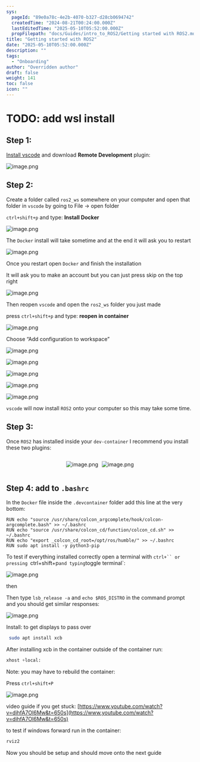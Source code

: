 ```yaml
---
sys:
  pageId: "89e0a78c-4e2b-4070-b327-d28cb0694742"
  createdTime: "2024-08-21T00:24:00.000Z"
  lastEditedTime: "2025-05-10T05:52:00.000Z"
  propFilepath: "docs/Guides/intro_to_ROS2/Getting started with ROS2.md"
title: "Getting started with ROS2"
date: "2025-05-10T05:52:00.000Z"
description: ""
tags:
  - "Onboarding"
author: "Overridden author"
draft: false
weight: 141
toc: false
icon: ""
---
```


# TODO: add wsl install

## Step 1:

[Install vscode](https://code.visualstudio.com/download) and download **Remote Development** plugin:

![image.png](https://prod-files-secure.s3.us-west-2.amazonaws.com/d518164a-d88e-44d1-a4ee-3adb3bd8bce0/efb52993-1881-4a40-b95e-6f020334f022/image.png?X-Amz-Algorithm=AWS4-HMAC-SHA256&X-Amz-Content-Sha256=UNSIGNED-PAYLOAD&X-Amz-Credential=ASIAZI2LB46677N73KNP%2F20250610%2Fus-west-2%2Fs3%2Faws4_request&X-Amz-Date=20250610T081309Z&X-Amz-Expires=3600&X-Amz-Security-Token=IQoJb3JpZ2luX2VjEN%2F%2F%2F%2F%2F%2F%2F%2F%2F%2F%2FwEaCXVzLXdlc3QtMiJIMEYCIQCohefSJuSTHQcPWTbt6CiFEHAf8lOA8fqfiGZ9bVBDVwIhAJsNhZLam1DVWmpz%2FYk47gtGVU1iaQ6h7KKJtayfpfT2KogECLj%2F%2F%2F%2F%2F%2F%2F%2F%2F%2FwEQABoMNjM3NDIzMTgzODA1Igw6BRITrS0XK7rSMxcq3AOAYfn9Mc5xRJHmfzmZekJKt0tGf9INP8fKTXTQDHniWPuGfNrKy2%2FaLMCVlMkkmOdr6LoH%2FqXi%2Bms%2B3xsB9C9IMzpOZ97VOJREMOBpyPqpsKw2b4FH5z5C495TyA6eKYpc0XRasz2xXA%2BeUdYzXWNVeKZLpjY5j4J2Urgbj7j1pvSCfwZ8gDfuYvOsJRjbsAcL16M9kuelCGhhzTQK4L9HAfCXAUtTUvHuJe2vZnffJxBjXk%2Bn9OsfmvN8unL%2BfcmqfMxxo4wBzkHGbBsVG0RihuyYULf3zthdQsrNFWXe49BhSTXvfPMwUBw%2FjHjT%2B5Lhk%2B8dvoi2G11LTzNSEJX2eto4H8HlubbfYv8Sg8ptnsUKBnRv2zMetOnoj93NFtjEkEbFXY%2FlL5wmLsVVQLOlvs%2FWuNxnDecxy9Ywt0jpN0kO0MsTAosKmVdtSERxaiwEiZtzRHcLt1qJqSNpQ9eraRH2eo9ZlEwLwcOe1aOqQYHWDyX9%2B4FudW%2FL8bUviPFhaYNyNIJuVFYKb6%2FnRSDkqf72GG9knfX0dxQKHqMc8JyDPTtA982ueixMDYNT4odePn6OoBcdk6rbk7HXlg%2FRARgIoj4D3chVGEZ5lYmXkQAsLWTYmPWQ4cgYjjDysp%2FCBjqkASLcQnj1c9anHtN3O7t7FRCv7g7Zy1l%2B1TmG4us26CvckO3ufniAbl0NTEQ1%2BtOl3M0%2FhaKhGlYpJTODAj3UYJ6I%2FibNLEC990fKCheMQVfu63KRYnCHxHR68VgIizHw0Kxi5sZ919QpOllgNvcNwbXRcwHoS%2ByDSlFPVP4YdKAP8q%2FMG%2FCFW6z14eLND2zxI8RGajlH5rc2DTFSZ%2Bs89ODzPBZe&X-Amz-Signature=25aa2f492908932196449f0b3348053a20b8b864354888f795b15677e3692810&X-Amz-SignedHeaders=host&x-id=GetObject)

## Step 2:

Create a folder called `ros2_ws` somewhere on your computer and open that folder in `vscode` by going to File → open folder 

`ctrl+shift+p` and type: **Install Docker**

![image.png](https://prod-files-secure.s3.us-west-2.amazonaws.com/d518164a-d88e-44d1-a4ee-3adb3bd8bce0/2269dc0e-1cd5-47ff-bceb-c04ad9b2eab0/image.png?X-Amz-Algorithm=AWS4-HMAC-SHA256&X-Amz-Content-Sha256=UNSIGNED-PAYLOAD&X-Amz-Credential=ASIAZI2LB46677N73KNP%2F20250610%2Fus-west-2%2Fs3%2Faws4_request&X-Amz-Date=20250610T081309Z&X-Amz-Expires=3600&X-Amz-Security-Token=IQoJb3JpZ2luX2VjEN%2F%2F%2F%2F%2F%2F%2F%2F%2F%2F%2FwEaCXVzLXdlc3QtMiJIMEYCIQCohefSJuSTHQcPWTbt6CiFEHAf8lOA8fqfiGZ9bVBDVwIhAJsNhZLam1DVWmpz%2FYk47gtGVU1iaQ6h7KKJtayfpfT2KogECLj%2F%2F%2F%2F%2F%2F%2F%2F%2F%2FwEQABoMNjM3NDIzMTgzODA1Igw6BRITrS0XK7rSMxcq3AOAYfn9Mc5xRJHmfzmZekJKt0tGf9INP8fKTXTQDHniWPuGfNrKy2%2FaLMCVlMkkmOdr6LoH%2FqXi%2Bms%2B3xsB9C9IMzpOZ97VOJREMOBpyPqpsKw2b4FH5z5C495TyA6eKYpc0XRasz2xXA%2BeUdYzXWNVeKZLpjY5j4J2Urgbj7j1pvSCfwZ8gDfuYvOsJRjbsAcL16M9kuelCGhhzTQK4L9HAfCXAUtTUvHuJe2vZnffJxBjXk%2Bn9OsfmvN8unL%2BfcmqfMxxo4wBzkHGbBsVG0RihuyYULf3zthdQsrNFWXe49BhSTXvfPMwUBw%2FjHjT%2B5Lhk%2B8dvoi2G11LTzNSEJX2eto4H8HlubbfYv8Sg8ptnsUKBnRv2zMetOnoj93NFtjEkEbFXY%2FlL5wmLsVVQLOlvs%2FWuNxnDecxy9Ywt0jpN0kO0MsTAosKmVdtSERxaiwEiZtzRHcLt1qJqSNpQ9eraRH2eo9ZlEwLwcOe1aOqQYHWDyX9%2B4FudW%2FL8bUviPFhaYNyNIJuVFYKb6%2FnRSDkqf72GG9knfX0dxQKHqMc8JyDPTtA982ueixMDYNT4odePn6OoBcdk6rbk7HXlg%2FRARgIoj4D3chVGEZ5lYmXkQAsLWTYmPWQ4cgYjjDysp%2FCBjqkASLcQnj1c9anHtN3O7t7FRCv7g7Zy1l%2B1TmG4us26CvckO3ufniAbl0NTEQ1%2BtOl3M0%2FhaKhGlYpJTODAj3UYJ6I%2FibNLEC990fKCheMQVfu63KRYnCHxHR68VgIizHw0Kxi5sZ919QpOllgNvcNwbXRcwHoS%2ByDSlFPVP4YdKAP8q%2FMG%2FCFW6z14eLND2zxI8RGajlH5rc2DTFSZ%2Bs89ODzPBZe&X-Amz-Signature=9b8ce01195317dfa08b3ce25069e0c762ed08dbb232892dd4f401493ba812267&X-Amz-SignedHeaders=host&x-id=GetObject)

The `Docker` install will take sometime and at the end it will ask you to restart

![image.png](https://prod-files-secure.s3.us-west-2.amazonaws.com/d518164a-d88e-44d1-a4ee-3adb3bd8bce0/ed233f78-be33-4b1f-b89c-9c346c0e961e/image.png?X-Amz-Algorithm=AWS4-HMAC-SHA256&X-Amz-Content-Sha256=UNSIGNED-PAYLOAD&X-Amz-Credential=ASIAZI2LB46677N73KNP%2F20250610%2Fus-west-2%2Fs3%2Faws4_request&X-Amz-Date=20250610T081309Z&X-Amz-Expires=3600&X-Amz-Security-Token=IQoJb3JpZ2luX2VjEN%2F%2F%2F%2F%2F%2F%2F%2F%2F%2F%2FwEaCXVzLXdlc3QtMiJIMEYCIQCohefSJuSTHQcPWTbt6CiFEHAf8lOA8fqfiGZ9bVBDVwIhAJsNhZLam1DVWmpz%2FYk47gtGVU1iaQ6h7KKJtayfpfT2KogECLj%2F%2F%2F%2F%2F%2F%2F%2F%2F%2FwEQABoMNjM3NDIzMTgzODA1Igw6BRITrS0XK7rSMxcq3AOAYfn9Mc5xRJHmfzmZekJKt0tGf9INP8fKTXTQDHniWPuGfNrKy2%2FaLMCVlMkkmOdr6LoH%2FqXi%2Bms%2B3xsB9C9IMzpOZ97VOJREMOBpyPqpsKw2b4FH5z5C495TyA6eKYpc0XRasz2xXA%2BeUdYzXWNVeKZLpjY5j4J2Urgbj7j1pvSCfwZ8gDfuYvOsJRjbsAcL16M9kuelCGhhzTQK4L9HAfCXAUtTUvHuJe2vZnffJxBjXk%2Bn9OsfmvN8unL%2BfcmqfMxxo4wBzkHGbBsVG0RihuyYULf3zthdQsrNFWXe49BhSTXvfPMwUBw%2FjHjT%2B5Lhk%2B8dvoi2G11LTzNSEJX2eto4H8HlubbfYv8Sg8ptnsUKBnRv2zMetOnoj93NFtjEkEbFXY%2FlL5wmLsVVQLOlvs%2FWuNxnDecxy9Ywt0jpN0kO0MsTAosKmVdtSERxaiwEiZtzRHcLt1qJqSNpQ9eraRH2eo9ZlEwLwcOe1aOqQYHWDyX9%2B4FudW%2FL8bUviPFhaYNyNIJuVFYKb6%2FnRSDkqf72GG9knfX0dxQKHqMc8JyDPTtA982ueixMDYNT4odePn6OoBcdk6rbk7HXlg%2FRARgIoj4D3chVGEZ5lYmXkQAsLWTYmPWQ4cgYjjDysp%2FCBjqkASLcQnj1c9anHtN3O7t7FRCv7g7Zy1l%2B1TmG4us26CvckO3ufniAbl0NTEQ1%2BtOl3M0%2FhaKhGlYpJTODAj3UYJ6I%2FibNLEC990fKCheMQVfu63KRYnCHxHR68VgIizHw0Kxi5sZ919QpOllgNvcNwbXRcwHoS%2ByDSlFPVP4YdKAP8q%2FMG%2FCFW6z14eLND2zxI8RGajlH5rc2DTFSZ%2Bs89ODzPBZe&X-Amz-Signature=3d486ff58aec800801d050f4ec5c7ccb841129e8b8e742a5e6ebd64c77503a0f&X-Amz-SignedHeaders=host&x-id=GetObject)

Once you restart open `Docker` and finish the installation

It will ask you to make an account but you can just press skip on the top right

![image.png](https://prod-files-secure.s3.us-west-2.amazonaws.com/d518164a-d88e-44d1-a4ee-3adb3bd8bce0/21010ad9-1659-4fd9-9f59-9932a09b2a3d/image.png?X-Amz-Algorithm=AWS4-HMAC-SHA256&X-Amz-Content-Sha256=UNSIGNED-PAYLOAD&X-Amz-Credential=ASIAZI2LB46677N73KNP%2F20250610%2Fus-west-2%2Fs3%2Faws4_request&X-Amz-Date=20250610T081309Z&X-Amz-Expires=3600&X-Amz-Security-Token=IQoJb3JpZ2luX2VjEN%2F%2F%2F%2F%2F%2F%2F%2F%2F%2F%2FwEaCXVzLXdlc3QtMiJIMEYCIQCohefSJuSTHQcPWTbt6CiFEHAf8lOA8fqfiGZ9bVBDVwIhAJsNhZLam1DVWmpz%2FYk47gtGVU1iaQ6h7KKJtayfpfT2KogECLj%2F%2F%2F%2F%2F%2F%2F%2F%2F%2FwEQABoMNjM3NDIzMTgzODA1Igw6BRITrS0XK7rSMxcq3AOAYfn9Mc5xRJHmfzmZekJKt0tGf9INP8fKTXTQDHniWPuGfNrKy2%2FaLMCVlMkkmOdr6LoH%2FqXi%2Bms%2B3xsB9C9IMzpOZ97VOJREMOBpyPqpsKw2b4FH5z5C495TyA6eKYpc0XRasz2xXA%2BeUdYzXWNVeKZLpjY5j4J2Urgbj7j1pvSCfwZ8gDfuYvOsJRjbsAcL16M9kuelCGhhzTQK4L9HAfCXAUtTUvHuJe2vZnffJxBjXk%2Bn9OsfmvN8unL%2BfcmqfMxxo4wBzkHGbBsVG0RihuyYULf3zthdQsrNFWXe49BhSTXvfPMwUBw%2FjHjT%2B5Lhk%2B8dvoi2G11LTzNSEJX2eto4H8HlubbfYv8Sg8ptnsUKBnRv2zMetOnoj93NFtjEkEbFXY%2FlL5wmLsVVQLOlvs%2FWuNxnDecxy9Ywt0jpN0kO0MsTAosKmVdtSERxaiwEiZtzRHcLt1qJqSNpQ9eraRH2eo9ZlEwLwcOe1aOqQYHWDyX9%2B4FudW%2FL8bUviPFhaYNyNIJuVFYKb6%2FnRSDkqf72GG9knfX0dxQKHqMc8JyDPTtA982ueixMDYNT4odePn6OoBcdk6rbk7HXlg%2FRARgIoj4D3chVGEZ5lYmXkQAsLWTYmPWQ4cgYjjDysp%2FCBjqkASLcQnj1c9anHtN3O7t7FRCv7g7Zy1l%2B1TmG4us26CvckO3ufniAbl0NTEQ1%2BtOl3M0%2FhaKhGlYpJTODAj3UYJ6I%2FibNLEC990fKCheMQVfu63KRYnCHxHR68VgIizHw0Kxi5sZ919QpOllgNvcNwbXRcwHoS%2ByDSlFPVP4YdKAP8q%2FMG%2FCFW6z14eLND2zxI8RGajlH5rc2DTFSZ%2Bs89ODzPBZe&X-Amz-Signature=d785d41a7069eade616603504284c8021310495d231fd8df50b9bf9937f8feaa&X-Amz-SignedHeaders=host&x-id=GetObject)

Then reopen `vscode` and open the `ros2_ws` folder you just made

press `ctrl+shift+p` and type: **reopen in container**

![image.png](https://prod-files-secure.s3.us-west-2.amazonaws.com/d518164a-d88e-44d1-a4ee-3adb3bd8bce0/4e93b8c2-41ad-488c-8095-c74205196118/image.png?X-Amz-Algorithm=AWS4-HMAC-SHA256&X-Amz-Content-Sha256=UNSIGNED-PAYLOAD&X-Amz-Credential=ASIAZI2LB46677N73KNP%2F20250610%2Fus-west-2%2Fs3%2Faws4_request&X-Amz-Date=20250610T081309Z&X-Amz-Expires=3600&X-Amz-Security-Token=IQoJb3JpZ2luX2VjEN%2F%2F%2F%2F%2F%2F%2F%2F%2F%2F%2FwEaCXVzLXdlc3QtMiJIMEYCIQCohefSJuSTHQcPWTbt6CiFEHAf8lOA8fqfiGZ9bVBDVwIhAJsNhZLam1DVWmpz%2FYk47gtGVU1iaQ6h7KKJtayfpfT2KogECLj%2F%2F%2F%2F%2F%2F%2F%2F%2F%2FwEQABoMNjM3NDIzMTgzODA1Igw6BRITrS0XK7rSMxcq3AOAYfn9Mc5xRJHmfzmZekJKt0tGf9INP8fKTXTQDHniWPuGfNrKy2%2FaLMCVlMkkmOdr6LoH%2FqXi%2Bms%2B3xsB9C9IMzpOZ97VOJREMOBpyPqpsKw2b4FH5z5C495TyA6eKYpc0XRasz2xXA%2BeUdYzXWNVeKZLpjY5j4J2Urgbj7j1pvSCfwZ8gDfuYvOsJRjbsAcL16M9kuelCGhhzTQK4L9HAfCXAUtTUvHuJe2vZnffJxBjXk%2Bn9OsfmvN8unL%2BfcmqfMxxo4wBzkHGbBsVG0RihuyYULf3zthdQsrNFWXe49BhSTXvfPMwUBw%2FjHjT%2B5Lhk%2B8dvoi2G11LTzNSEJX2eto4H8HlubbfYv8Sg8ptnsUKBnRv2zMetOnoj93NFtjEkEbFXY%2FlL5wmLsVVQLOlvs%2FWuNxnDecxy9Ywt0jpN0kO0MsTAosKmVdtSERxaiwEiZtzRHcLt1qJqSNpQ9eraRH2eo9ZlEwLwcOe1aOqQYHWDyX9%2B4FudW%2FL8bUviPFhaYNyNIJuVFYKb6%2FnRSDkqf72GG9knfX0dxQKHqMc8JyDPTtA982ueixMDYNT4odePn6OoBcdk6rbk7HXlg%2FRARgIoj4D3chVGEZ5lYmXkQAsLWTYmPWQ4cgYjjDysp%2FCBjqkASLcQnj1c9anHtN3O7t7FRCv7g7Zy1l%2B1TmG4us26CvckO3ufniAbl0NTEQ1%2BtOl3M0%2FhaKhGlYpJTODAj3UYJ6I%2FibNLEC990fKCheMQVfu63KRYnCHxHR68VgIizHw0Kxi5sZ919QpOllgNvcNwbXRcwHoS%2ByDSlFPVP4YdKAP8q%2FMG%2FCFW6z14eLND2zxI8RGajlH5rc2DTFSZ%2Bs89ODzPBZe&X-Amz-Signature=98d198046faf7bf1b43f7edbe447fc8f4961568c99bd544409765908c7c77869&X-Amz-SignedHeaders=host&x-id=GetObject)

Choose “Add configuration to workspace”

![image.png](https://prod-files-secure.s3.us-west-2.amazonaws.com/d518164a-d88e-44d1-a4ee-3adb3bd8bce0/9560b282-5060-4989-ba37-97e7b2c22476/image.png?X-Amz-Algorithm=AWS4-HMAC-SHA256&X-Amz-Content-Sha256=UNSIGNED-PAYLOAD&X-Amz-Credential=ASIAZI2LB46677N73KNP%2F20250610%2Fus-west-2%2Fs3%2Faws4_request&X-Amz-Date=20250610T081309Z&X-Amz-Expires=3600&X-Amz-Security-Token=IQoJb3JpZ2luX2VjEN%2F%2F%2F%2F%2F%2F%2F%2F%2F%2F%2FwEaCXVzLXdlc3QtMiJIMEYCIQCohefSJuSTHQcPWTbt6CiFEHAf8lOA8fqfiGZ9bVBDVwIhAJsNhZLam1DVWmpz%2FYk47gtGVU1iaQ6h7KKJtayfpfT2KogECLj%2F%2F%2F%2F%2F%2F%2F%2F%2F%2FwEQABoMNjM3NDIzMTgzODA1Igw6BRITrS0XK7rSMxcq3AOAYfn9Mc5xRJHmfzmZekJKt0tGf9INP8fKTXTQDHniWPuGfNrKy2%2FaLMCVlMkkmOdr6LoH%2FqXi%2Bms%2B3xsB9C9IMzpOZ97VOJREMOBpyPqpsKw2b4FH5z5C495TyA6eKYpc0XRasz2xXA%2BeUdYzXWNVeKZLpjY5j4J2Urgbj7j1pvSCfwZ8gDfuYvOsJRjbsAcL16M9kuelCGhhzTQK4L9HAfCXAUtTUvHuJe2vZnffJxBjXk%2Bn9OsfmvN8unL%2BfcmqfMxxo4wBzkHGbBsVG0RihuyYULf3zthdQsrNFWXe49BhSTXvfPMwUBw%2FjHjT%2B5Lhk%2B8dvoi2G11LTzNSEJX2eto4H8HlubbfYv8Sg8ptnsUKBnRv2zMetOnoj93NFtjEkEbFXY%2FlL5wmLsVVQLOlvs%2FWuNxnDecxy9Ywt0jpN0kO0MsTAosKmVdtSERxaiwEiZtzRHcLt1qJqSNpQ9eraRH2eo9ZlEwLwcOe1aOqQYHWDyX9%2B4FudW%2FL8bUviPFhaYNyNIJuVFYKb6%2FnRSDkqf72GG9knfX0dxQKHqMc8JyDPTtA982ueixMDYNT4odePn6OoBcdk6rbk7HXlg%2FRARgIoj4D3chVGEZ5lYmXkQAsLWTYmPWQ4cgYjjDysp%2FCBjqkASLcQnj1c9anHtN3O7t7FRCv7g7Zy1l%2B1TmG4us26CvckO3ufniAbl0NTEQ1%2BtOl3M0%2FhaKhGlYpJTODAj3UYJ6I%2FibNLEC990fKCheMQVfu63KRYnCHxHR68VgIizHw0Kxi5sZ919QpOllgNvcNwbXRcwHoS%2ByDSlFPVP4YdKAP8q%2FMG%2FCFW6z14eLND2zxI8RGajlH5rc2DTFSZ%2Bs89ODzPBZe&X-Amz-Signature=ada041a207b35b48209cf6723047c64fefb17ad117071e7751fb7134d5f585c3&X-Amz-SignedHeaders=host&x-id=GetObject)

![image.png](https://prod-files-secure.s3.us-west-2.amazonaws.com/d518164a-d88e-44d1-a4ee-3adb3bd8bce0/2ee63f81-886b-48e8-a553-dc6e5eac99e4/image.png?X-Amz-Algorithm=AWS4-HMAC-SHA256&X-Amz-Content-Sha256=UNSIGNED-PAYLOAD&X-Amz-Credential=ASIAZI2LB46677N73KNP%2F20250610%2Fus-west-2%2Fs3%2Faws4_request&X-Amz-Date=20250610T081309Z&X-Amz-Expires=3600&X-Amz-Security-Token=IQoJb3JpZ2luX2VjEN%2F%2F%2F%2F%2F%2F%2F%2F%2F%2F%2FwEaCXVzLXdlc3QtMiJIMEYCIQCohefSJuSTHQcPWTbt6CiFEHAf8lOA8fqfiGZ9bVBDVwIhAJsNhZLam1DVWmpz%2FYk47gtGVU1iaQ6h7KKJtayfpfT2KogECLj%2F%2F%2F%2F%2F%2F%2F%2F%2F%2FwEQABoMNjM3NDIzMTgzODA1Igw6BRITrS0XK7rSMxcq3AOAYfn9Mc5xRJHmfzmZekJKt0tGf9INP8fKTXTQDHniWPuGfNrKy2%2FaLMCVlMkkmOdr6LoH%2FqXi%2Bms%2B3xsB9C9IMzpOZ97VOJREMOBpyPqpsKw2b4FH5z5C495TyA6eKYpc0XRasz2xXA%2BeUdYzXWNVeKZLpjY5j4J2Urgbj7j1pvSCfwZ8gDfuYvOsJRjbsAcL16M9kuelCGhhzTQK4L9HAfCXAUtTUvHuJe2vZnffJxBjXk%2Bn9OsfmvN8unL%2BfcmqfMxxo4wBzkHGbBsVG0RihuyYULf3zthdQsrNFWXe49BhSTXvfPMwUBw%2FjHjT%2B5Lhk%2B8dvoi2G11LTzNSEJX2eto4H8HlubbfYv8Sg8ptnsUKBnRv2zMetOnoj93NFtjEkEbFXY%2FlL5wmLsVVQLOlvs%2FWuNxnDecxy9Ywt0jpN0kO0MsTAosKmVdtSERxaiwEiZtzRHcLt1qJqSNpQ9eraRH2eo9ZlEwLwcOe1aOqQYHWDyX9%2B4FudW%2FL8bUviPFhaYNyNIJuVFYKb6%2FnRSDkqf72GG9knfX0dxQKHqMc8JyDPTtA982ueixMDYNT4odePn6OoBcdk6rbk7HXlg%2FRARgIoj4D3chVGEZ5lYmXkQAsLWTYmPWQ4cgYjjDysp%2FCBjqkASLcQnj1c9anHtN3O7t7FRCv7g7Zy1l%2B1TmG4us26CvckO3ufniAbl0NTEQ1%2BtOl3M0%2FhaKhGlYpJTODAj3UYJ6I%2FibNLEC990fKCheMQVfu63KRYnCHxHR68VgIizHw0Kxi5sZ919QpOllgNvcNwbXRcwHoS%2ByDSlFPVP4YdKAP8q%2FMG%2FCFW6z14eLND2zxI8RGajlH5rc2DTFSZ%2Bs89ODzPBZe&X-Amz-Signature=efb2ee99a5e46c8cf8799c8295dc53d2d22d435e355affe157a01c0adcc8e48f&X-Amz-SignedHeaders=host&x-id=GetObject)

![image.png](https://prod-files-secure.s3.us-west-2.amazonaws.com/d518164a-d88e-44d1-a4ee-3adb3bd8bce0/ae1580b2-b048-407e-aed9-b584224a7a04/image.png?X-Amz-Algorithm=AWS4-HMAC-SHA256&X-Amz-Content-Sha256=UNSIGNED-PAYLOAD&X-Amz-Credential=ASIAZI2LB46677N73KNP%2F20250610%2Fus-west-2%2Fs3%2Faws4_request&X-Amz-Date=20250610T081309Z&X-Amz-Expires=3600&X-Amz-Security-Token=IQoJb3JpZ2luX2VjEN%2F%2F%2F%2F%2F%2F%2F%2F%2F%2F%2FwEaCXVzLXdlc3QtMiJIMEYCIQCohefSJuSTHQcPWTbt6CiFEHAf8lOA8fqfiGZ9bVBDVwIhAJsNhZLam1DVWmpz%2FYk47gtGVU1iaQ6h7KKJtayfpfT2KogECLj%2F%2F%2F%2F%2F%2F%2F%2F%2F%2FwEQABoMNjM3NDIzMTgzODA1Igw6BRITrS0XK7rSMxcq3AOAYfn9Mc5xRJHmfzmZekJKt0tGf9INP8fKTXTQDHniWPuGfNrKy2%2FaLMCVlMkkmOdr6LoH%2FqXi%2Bms%2B3xsB9C9IMzpOZ97VOJREMOBpyPqpsKw2b4FH5z5C495TyA6eKYpc0XRasz2xXA%2BeUdYzXWNVeKZLpjY5j4J2Urgbj7j1pvSCfwZ8gDfuYvOsJRjbsAcL16M9kuelCGhhzTQK4L9HAfCXAUtTUvHuJe2vZnffJxBjXk%2Bn9OsfmvN8unL%2BfcmqfMxxo4wBzkHGbBsVG0RihuyYULf3zthdQsrNFWXe49BhSTXvfPMwUBw%2FjHjT%2B5Lhk%2B8dvoi2G11LTzNSEJX2eto4H8HlubbfYv8Sg8ptnsUKBnRv2zMetOnoj93NFtjEkEbFXY%2FlL5wmLsVVQLOlvs%2FWuNxnDecxy9Ywt0jpN0kO0MsTAosKmVdtSERxaiwEiZtzRHcLt1qJqSNpQ9eraRH2eo9ZlEwLwcOe1aOqQYHWDyX9%2B4FudW%2FL8bUviPFhaYNyNIJuVFYKb6%2FnRSDkqf72GG9knfX0dxQKHqMc8JyDPTtA982ueixMDYNT4odePn6OoBcdk6rbk7HXlg%2FRARgIoj4D3chVGEZ5lYmXkQAsLWTYmPWQ4cgYjjDysp%2FCBjqkASLcQnj1c9anHtN3O7t7FRCv7g7Zy1l%2B1TmG4us26CvckO3ufniAbl0NTEQ1%2BtOl3M0%2FhaKhGlYpJTODAj3UYJ6I%2FibNLEC990fKCheMQVfu63KRYnCHxHR68VgIizHw0Kxi5sZ919QpOllgNvcNwbXRcwHoS%2ByDSlFPVP4YdKAP8q%2FMG%2FCFW6z14eLND2zxI8RGajlH5rc2DTFSZ%2Bs89ODzPBZe&X-Amz-Signature=36ea677cffcf84437d377521ec590c2e9d9ba6ae49b2a6182f0abe23d736ea3b&X-Amz-SignedHeaders=host&x-id=GetObject)

![image.png](https://prod-files-secure.s3.us-west-2.amazonaws.com/d518164a-d88e-44d1-a4ee-3adb3bd8bce0/53255b28-f75e-430f-b9e3-c0ac8577e42b/image.png?X-Amz-Algorithm=AWS4-HMAC-SHA256&X-Amz-Content-Sha256=UNSIGNED-PAYLOAD&X-Amz-Credential=ASIAZI2LB46677N73KNP%2F20250610%2Fus-west-2%2Fs3%2Faws4_request&X-Amz-Date=20250610T081309Z&X-Amz-Expires=3600&X-Amz-Security-Token=IQoJb3JpZ2luX2VjEN%2F%2F%2F%2F%2F%2F%2F%2F%2F%2F%2FwEaCXVzLXdlc3QtMiJIMEYCIQCohefSJuSTHQcPWTbt6CiFEHAf8lOA8fqfiGZ9bVBDVwIhAJsNhZLam1DVWmpz%2FYk47gtGVU1iaQ6h7KKJtayfpfT2KogECLj%2F%2F%2F%2F%2F%2F%2F%2F%2F%2FwEQABoMNjM3NDIzMTgzODA1Igw6BRITrS0XK7rSMxcq3AOAYfn9Mc5xRJHmfzmZekJKt0tGf9INP8fKTXTQDHniWPuGfNrKy2%2FaLMCVlMkkmOdr6LoH%2FqXi%2Bms%2B3xsB9C9IMzpOZ97VOJREMOBpyPqpsKw2b4FH5z5C495TyA6eKYpc0XRasz2xXA%2BeUdYzXWNVeKZLpjY5j4J2Urgbj7j1pvSCfwZ8gDfuYvOsJRjbsAcL16M9kuelCGhhzTQK4L9HAfCXAUtTUvHuJe2vZnffJxBjXk%2Bn9OsfmvN8unL%2BfcmqfMxxo4wBzkHGbBsVG0RihuyYULf3zthdQsrNFWXe49BhSTXvfPMwUBw%2FjHjT%2B5Lhk%2B8dvoi2G11LTzNSEJX2eto4H8HlubbfYv8Sg8ptnsUKBnRv2zMetOnoj93NFtjEkEbFXY%2FlL5wmLsVVQLOlvs%2FWuNxnDecxy9Ywt0jpN0kO0MsTAosKmVdtSERxaiwEiZtzRHcLt1qJqSNpQ9eraRH2eo9ZlEwLwcOe1aOqQYHWDyX9%2B4FudW%2FL8bUviPFhaYNyNIJuVFYKb6%2FnRSDkqf72GG9knfX0dxQKHqMc8JyDPTtA982ueixMDYNT4odePn6OoBcdk6rbk7HXlg%2FRARgIoj4D3chVGEZ5lYmXkQAsLWTYmPWQ4cgYjjDysp%2FCBjqkASLcQnj1c9anHtN3O7t7FRCv7g7Zy1l%2B1TmG4us26CvckO3ufniAbl0NTEQ1%2BtOl3M0%2FhaKhGlYpJTODAj3UYJ6I%2FibNLEC990fKCheMQVfu63KRYnCHxHR68VgIizHw0Kxi5sZ919QpOllgNvcNwbXRcwHoS%2ByDSlFPVP4YdKAP8q%2FMG%2FCFW6z14eLND2zxI8RGajlH5rc2DTFSZ%2Bs89ODzPBZe&X-Amz-Signature=fce5a3206a03b86733f5b3ccd1df389626ca82de90411fabf9d19213c8ef18a3&X-Amz-SignedHeaders=host&x-id=GetObject)

![image.png](https://prod-files-secure.s3.us-west-2.amazonaws.com/d518164a-d88e-44d1-a4ee-3adb3bd8bce0/7c562767-5af9-4ffb-97d1-327bcdf4ee00/image.png?X-Amz-Algorithm=AWS4-HMAC-SHA256&X-Amz-Content-Sha256=UNSIGNED-PAYLOAD&X-Amz-Credential=ASIAZI2LB46677N73KNP%2F20250610%2Fus-west-2%2Fs3%2Faws4_request&X-Amz-Date=20250610T081309Z&X-Amz-Expires=3600&X-Amz-Security-Token=IQoJb3JpZ2luX2VjEN%2F%2F%2F%2F%2F%2F%2F%2F%2F%2F%2FwEaCXVzLXdlc3QtMiJIMEYCIQCohefSJuSTHQcPWTbt6CiFEHAf8lOA8fqfiGZ9bVBDVwIhAJsNhZLam1DVWmpz%2FYk47gtGVU1iaQ6h7KKJtayfpfT2KogECLj%2F%2F%2F%2F%2F%2F%2F%2F%2F%2FwEQABoMNjM3NDIzMTgzODA1Igw6BRITrS0XK7rSMxcq3AOAYfn9Mc5xRJHmfzmZekJKt0tGf9INP8fKTXTQDHniWPuGfNrKy2%2FaLMCVlMkkmOdr6LoH%2FqXi%2Bms%2B3xsB9C9IMzpOZ97VOJREMOBpyPqpsKw2b4FH5z5C495TyA6eKYpc0XRasz2xXA%2BeUdYzXWNVeKZLpjY5j4J2Urgbj7j1pvSCfwZ8gDfuYvOsJRjbsAcL16M9kuelCGhhzTQK4L9HAfCXAUtTUvHuJe2vZnffJxBjXk%2Bn9OsfmvN8unL%2BfcmqfMxxo4wBzkHGbBsVG0RihuyYULf3zthdQsrNFWXe49BhSTXvfPMwUBw%2FjHjT%2B5Lhk%2B8dvoi2G11LTzNSEJX2eto4H8HlubbfYv8Sg8ptnsUKBnRv2zMetOnoj93NFtjEkEbFXY%2FlL5wmLsVVQLOlvs%2FWuNxnDecxy9Ywt0jpN0kO0MsTAosKmVdtSERxaiwEiZtzRHcLt1qJqSNpQ9eraRH2eo9ZlEwLwcOe1aOqQYHWDyX9%2B4FudW%2FL8bUviPFhaYNyNIJuVFYKb6%2FnRSDkqf72GG9knfX0dxQKHqMc8JyDPTtA982ueixMDYNT4odePn6OoBcdk6rbk7HXlg%2FRARgIoj4D3chVGEZ5lYmXkQAsLWTYmPWQ4cgYjjDysp%2FCBjqkASLcQnj1c9anHtN3O7t7FRCv7g7Zy1l%2B1TmG4us26CvckO3ufniAbl0NTEQ1%2BtOl3M0%2FhaKhGlYpJTODAj3UYJ6I%2FibNLEC990fKCheMQVfu63KRYnCHxHR68VgIizHw0Kxi5sZ919QpOllgNvcNwbXRcwHoS%2ByDSlFPVP4YdKAP8q%2FMG%2FCFW6z14eLND2zxI8RGajlH5rc2DTFSZ%2Bs89ODzPBZe&X-Amz-Signature=882e5d1715411dcd10c3d31463e2f1c8ae95f6c1eef56d4d58bc2e6fb40bb0a0&X-Amz-SignedHeaders=host&x-id=GetObject)

`vscode` will now install `ROS2` onto your computer so this may take some time.

## Step 3:

Once `ROS2` has installed inside your `dev-container` I recommend you install these two plugins:

<div style="display: flex;flex-direction: row; column-gap:10px; max-width: 630px;justify-content: center;">
<div>

![image.png](https://prod-files-secure.s3.us-west-2.amazonaws.com/d518164a-d88e-44d1-a4ee-3adb3bd8bce0/3fc3d550-5a54-4ba1-ba6b-faa01cdb7369/image.png?X-Amz-Algorithm=AWS4-HMAC-SHA256&X-Amz-Content-Sha256=UNSIGNED-PAYLOAD&X-Amz-Credential=ASIAZI2LB4663DVU3H2R%2F20250610%2Fus-west-2%2Fs3%2Faws4_request&X-Amz-Date=20250610T081313Z&X-Amz-Expires=3600&X-Amz-Security-Token=IQoJb3JpZ2luX2VjEN%2F%2F%2F%2F%2F%2F%2F%2F%2F%2F%2FwEaCXVzLXdlc3QtMiJGMEQCIGE8WBUPEhzj%2Fq0nchhGcWkXKoik558lMMU5EFxbCM1AAiBUiNhbkUhE8rzL6ZAvrDOHosJA7rRunBfrc06b4k314SqIBAi4%2F%2F%2F%2F%2F%2F%2F%2F%2F%2F8BEAAaDDYzNzQyMzE4MzgwNSIMzllyh%2FenR8OkNXJnKtwDY6eQolXvzb%2FU9n5qXCEW9Is9GAfZbXe%2FlkjcBW%2Bod7RnJGH2AUvMlDmrjqsP7iLNGnXw6SHaDDrnyt2fNCs4NitpcxeT%2BjLl4B31uLTN11hBX9Otqx6QxGjV9uOO59fIknj3dkY7cEaks2MnGvB%2BiFqWBArUiRAOFk7Q7qV7Er21qF2JMHQp0kCv2rv5Pb0a2T7BUnljeEhfuFQSvQI3erPmW7UeLMHvv2w0ITXRu%2FVbGP%2FeXd%2FbWG7H3WEqGtsDUc9BLy6o3BDzNoO3b2eMrlaafKQwrNNMm8hyd0MLvE8C4U%2Biv696uA8%2Fz%2F4f7bl%2BRMRbBCE6ZK1YMQvbqvXrWpCEoLVTMGvMEfy20gZuBt1QbhxdfRrsMCMQRL7IEtzsa%2FMdG3K6Uspyc669dMsYAm4jW7zaTOj1dDVdwD56OeXIG99JAXuwZpDV9Ntdqc0JkhFIZVQor50ET5431gwt%2F2%2BQC9gohNi%2Fn%2B9U4M5lBDTakojOeYbEV4ObfP9%2FC0dSG3Cc3N1BnLkIxQL%2ByIW5WtxJ5fEuAyLEt7DqLDMv936rjhHOiUxvrhMKen9wOBgf76Wydj85Z%2B5i1BDMk50AesfnpGjTxFty4%2BP3KSu%2BsD%2BQPByplOPaVU7kBDkw97KfwgY6pgH%2B7vkBzTO4PFsFcBPlwu%2Ba%2BeRU6pS0pCENzlZCKrRRvNqZ8nYTmJEgZGk19ua%2FmV41ff430mZ%2Fo99sAOHtykw%2FKwDJBDHzNf8hwS8Z5%2BE4Me1R6fgjymGCUpdoZ8xEAH8wjv9Ks0i11m8t2HGUwFljeI9i810puVqgwEsbwgkgzW3StSFm3mLe00k2Kkzzq5RsENofSqOWZp7wbab9EL6lhbQlgGqK&X-Amz-Signature=706a1cfabf3fbde57a93a757c4bf5727991d1df984d3e689f8eb9e826e9c1823&X-Amz-SignedHeaders=host&x-id=GetObject)

</div>
<div>

![image.png](https://prod-files-secure.s3.us-west-2.amazonaws.com/d518164a-d88e-44d1-a4ee-3adb3bd8bce0/d994cc66-13c2-4093-a5a3-f84cf4601a82/image.png?X-Amz-Algorithm=AWS4-HMAC-SHA256&X-Amz-Content-Sha256=UNSIGNED-PAYLOAD&X-Amz-Credential=ASIAZI2LB4662T4YA4VR%2F20250610%2Fus-west-2%2Fs3%2Faws4_request&X-Amz-Date=20250610T081313Z&X-Amz-Expires=3600&X-Amz-Security-Token=IQoJb3JpZ2luX2VjEN%2F%2F%2F%2F%2F%2F%2F%2F%2F%2F%2FwEaCXVzLXdlc3QtMiJGMEQCIASZR8NQrwC3RBEjjBf4QPoqjguX0gYAIqpdLAUs7XRcAiBZsIKwbxUkF3zow6Y6NfS6kAo6iCz1zJ7Sh9S%2FYc3sTCqIBAi4%2F%2F%2F%2F%2F%2F%2F%2F%2F%2F8BEAAaDDYzNzQyMzE4MzgwNSIMSmb%2FmAAwjfF7t2wZKtwDf46S23GXDuMnHKToOk3bpqU8%2Fdqehj8ejKEbOFAfDsu5X2HPUras8CjBG8gIot2yHqQaMyYsG7lhS2N62ePNpVH%2FJOlHw1Rgqr%2BuahRMAXYB%2Bk1u6e7su%2BIwQLxJhKT1cop91QMwQtSyKozPGKyhsxQL%2Bf9LnUm6XicKFsWTHg1SX%2FHxBiql%2FlhgTTk4cTeDezh4ZBhhVFvNhXb6FwPlLpviradIiWR%2BPowffd82hgHEFAseQcoU8vApzGdDKi%2BPXk0EZhe%2BT7C7XZoN48VNOb30syRbS7%2BB8g1EhL9AT5bt4lYKhTxBR4nLsax3LUBrTWEldbm15m1urvDN7D%2BbPBM6S2FsLSCefucTM1B1olujPSA4v%2FJA0m5rJ3Eq11lQ3GYfg86tf%2BAWA4KfSc2Mp0onrv3mOBCe0SbDJbnIk1l%2BmpwhIo85ki50plbhltl3f%2Ft0R0iO%2FVzDSZqlMNn7gcspugZXjs7wp1J%2FcDD7SHAXj9jDBbp7j67OxhG5U%2FxAUiUxvzWmVcnCE8KMQ%2F8y26OQO01Qq59SsaG4T9Yt8hKaixLQ9KBcW5JjQEPf8gvEJ9nt5BSJ%2BbtCeuFsbl2A9wBVotjPLBVpX%2FafbfOQq9WlK9puByq%2FQdarkcEw2bOfwgY6pgGQtms%2BvPEzc9e65e6rFSFt4tomH7Is5Em3l5PuQeJOV5c8VxT0G%2FWdmIVunDl%2BmV8Sd7QOyBprI0MolZEGu3JR75kDRUkaX9F1wBLPpOe5JGbPua6nJXotdG9ct5JaHCcv3ebwhtutrDP7sGa212Ne3f1XF4i%2Fabtb1WGL5mT0h3IlOagf099xJABWVFuZQMjFoPKsT9KM%2FZ90mW5rrxm6iuIpIeEX&X-Amz-Signature=b12bbb040e3fd220782e4cfafc1e782e9b0bff517bc0aa871f0111d45c82e4fb&X-Amz-SignedHeaders=host&x-id=GetObject)

</div>
</div>

## Step 4: add to `.bashrc`

In the `Docker` file inside the `.devcontainer` folder add this line at the very bottom: 

```docker
RUN echo "source /usr/share/colcon_argcomplete/hook/colcon-argcomplete.bash" >> ~/.bashrc
RUN echo "source /usr/share/colcon_cd/function/colcon_cd.sh" >> ~/.bashrc
RUN echo "export _colcon_cd_root=/opt/ros/humble/" >> ~/.bashrc
RUN sudo apt install -y python3-pip 
```

To test if everything installed correctly open a terminal with `ctrl+`` or pressing `ctrl+shift+p` and typing `toggle terminal`:

![image.png](https://prod-files-secure.s3.us-west-2.amazonaws.com/d518164a-d88e-44d1-a4ee-3adb3bd8bce0/6a4943d8-b04e-4c02-9a58-775f3384d1a5/image.png?X-Amz-Algorithm=AWS4-HMAC-SHA256&X-Amz-Content-Sha256=UNSIGNED-PAYLOAD&X-Amz-Credential=ASIAZI2LB46677N73KNP%2F20250610%2Fus-west-2%2Fs3%2Faws4_request&X-Amz-Date=20250610T081309Z&X-Amz-Expires=3600&X-Amz-Security-Token=IQoJb3JpZ2luX2VjEN%2F%2F%2F%2F%2F%2F%2F%2F%2F%2F%2FwEaCXVzLXdlc3QtMiJIMEYCIQCohefSJuSTHQcPWTbt6CiFEHAf8lOA8fqfiGZ9bVBDVwIhAJsNhZLam1DVWmpz%2FYk47gtGVU1iaQ6h7KKJtayfpfT2KogECLj%2F%2F%2F%2F%2F%2F%2F%2F%2F%2FwEQABoMNjM3NDIzMTgzODA1Igw6BRITrS0XK7rSMxcq3AOAYfn9Mc5xRJHmfzmZekJKt0tGf9INP8fKTXTQDHniWPuGfNrKy2%2FaLMCVlMkkmOdr6LoH%2FqXi%2Bms%2B3xsB9C9IMzpOZ97VOJREMOBpyPqpsKw2b4FH5z5C495TyA6eKYpc0XRasz2xXA%2BeUdYzXWNVeKZLpjY5j4J2Urgbj7j1pvSCfwZ8gDfuYvOsJRjbsAcL16M9kuelCGhhzTQK4L9HAfCXAUtTUvHuJe2vZnffJxBjXk%2Bn9OsfmvN8unL%2BfcmqfMxxo4wBzkHGbBsVG0RihuyYULf3zthdQsrNFWXe49BhSTXvfPMwUBw%2FjHjT%2B5Lhk%2B8dvoi2G11LTzNSEJX2eto4H8HlubbfYv8Sg8ptnsUKBnRv2zMetOnoj93NFtjEkEbFXY%2FlL5wmLsVVQLOlvs%2FWuNxnDecxy9Ywt0jpN0kO0MsTAosKmVdtSERxaiwEiZtzRHcLt1qJqSNpQ9eraRH2eo9ZlEwLwcOe1aOqQYHWDyX9%2B4FudW%2FL8bUviPFhaYNyNIJuVFYKb6%2FnRSDkqf72GG9knfX0dxQKHqMc8JyDPTtA982ueixMDYNT4odePn6OoBcdk6rbk7HXlg%2FRARgIoj4D3chVGEZ5lYmXkQAsLWTYmPWQ4cgYjjDysp%2FCBjqkASLcQnj1c9anHtN3O7t7FRCv7g7Zy1l%2B1TmG4us26CvckO3ufniAbl0NTEQ1%2BtOl3M0%2FhaKhGlYpJTODAj3UYJ6I%2FibNLEC990fKCheMQVfu63KRYnCHxHR68VgIizHw0Kxi5sZ919QpOllgNvcNwbXRcwHoS%2ByDSlFPVP4YdKAP8q%2FMG%2FCFW6z14eLND2zxI8RGajlH5rc2DTFSZ%2Bs89ODzPBZe&X-Amz-Signature=92eca72d92bfd12f5defb8b3e7a751d1463bf5e7982dd3ae1d71d66a2ea3df6a&X-Amz-SignedHeaders=host&x-id=GetObject)

then 

Then type `lsb_release -a` and `echo $ROS_DISTRO` in the command prompt and you should get similar responses:

![image.png](https://prod-files-secure.s3.us-west-2.amazonaws.com/d518164a-d88e-44d1-a4ee-3adb3bd8bce0/3e635dec-a805-4e85-8b9e-d000e5b71a4e/image.png?X-Amz-Algorithm=AWS4-HMAC-SHA256&X-Amz-Content-Sha256=UNSIGNED-PAYLOAD&X-Amz-Credential=ASIAZI2LB46677N73KNP%2F20250610%2Fus-west-2%2Fs3%2Faws4_request&X-Amz-Date=20250610T081309Z&X-Amz-Expires=3600&X-Amz-Security-Token=IQoJb3JpZ2luX2VjEN%2F%2F%2F%2F%2F%2F%2F%2F%2F%2F%2FwEaCXVzLXdlc3QtMiJIMEYCIQCohefSJuSTHQcPWTbt6CiFEHAf8lOA8fqfiGZ9bVBDVwIhAJsNhZLam1DVWmpz%2FYk47gtGVU1iaQ6h7KKJtayfpfT2KogECLj%2F%2F%2F%2F%2F%2F%2F%2F%2F%2FwEQABoMNjM3NDIzMTgzODA1Igw6BRITrS0XK7rSMxcq3AOAYfn9Mc5xRJHmfzmZekJKt0tGf9INP8fKTXTQDHniWPuGfNrKy2%2FaLMCVlMkkmOdr6LoH%2FqXi%2Bms%2B3xsB9C9IMzpOZ97VOJREMOBpyPqpsKw2b4FH5z5C495TyA6eKYpc0XRasz2xXA%2BeUdYzXWNVeKZLpjY5j4J2Urgbj7j1pvSCfwZ8gDfuYvOsJRjbsAcL16M9kuelCGhhzTQK4L9HAfCXAUtTUvHuJe2vZnffJxBjXk%2Bn9OsfmvN8unL%2BfcmqfMxxo4wBzkHGbBsVG0RihuyYULf3zthdQsrNFWXe49BhSTXvfPMwUBw%2FjHjT%2B5Lhk%2B8dvoi2G11LTzNSEJX2eto4H8HlubbfYv8Sg8ptnsUKBnRv2zMetOnoj93NFtjEkEbFXY%2FlL5wmLsVVQLOlvs%2FWuNxnDecxy9Ywt0jpN0kO0MsTAosKmVdtSERxaiwEiZtzRHcLt1qJqSNpQ9eraRH2eo9ZlEwLwcOe1aOqQYHWDyX9%2B4FudW%2FL8bUviPFhaYNyNIJuVFYKb6%2FnRSDkqf72GG9knfX0dxQKHqMc8JyDPTtA982ueixMDYNT4odePn6OoBcdk6rbk7HXlg%2FRARgIoj4D3chVGEZ5lYmXkQAsLWTYmPWQ4cgYjjDysp%2FCBjqkASLcQnj1c9anHtN3O7t7FRCv7g7Zy1l%2B1TmG4us26CvckO3ufniAbl0NTEQ1%2BtOl3M0%2FhaKhGlYpJTODAj3UYJ6I%2FibNLEC990fKCheMQVfu63KRYnCHxHR68VgIizHw0Kxi5sZ919QpOllgNvcNwbXRcwHoS%2ByDSlFPVP4YdKAP8q%2FMG%2FCFW6z14eLND2zxI8RGajlH5rc2DTFSZ%2Bs89ODzPBZe&X-Amz-Signature=343b3d6a1c36d0608364a2bb9e806d089f742e76a66c489a763eda3189f4a861&X-Amz-SignedHeaders=host&x-id=GetObject)

Install:  to get displays to pass over

```bash
 sudo apt install xcb
```

After installing xcb in the container outside of the container run:

```python
xhost +local:
```

Note: you may have to rebuild the container:

Press `ctrl+shift+P`

![image.png](https://prod-files-secure.s3.us-west-2.amazonaws.com/d518164a-d88e-44d1-a4ee-3adb3bd8bce0/6c2be660-2618-4c38-9c26-53554f7a0b7b/image.png?X-Amz-Algorithm=AWS4-HMAC-SHA256&X-Amz-Content-Sha256=UNSIGNED-PAYLOAD&X-Amz-Credential=ASIAZI2LB46677N73KNP%2F20250610%2Fus-west-2%2Fs3%2Faws4_request&X-Amz-Date=20250610T081309Z&X-Amz-Expires=3600&X-Amz-Security-Token=IQoJb3JpZ2luX2VjEN%2F%2F%2F%2F%2F%2F%2F%2F%2F%2F%2FwEaCXVzLXdlc3QtMiJIMEYCIQCohefSJuSTHQcPWTbt6CiFEHAf8lOA8fqfiGZ9bVBDVwIhAJsNhZLam1DVWmpz%2FYk47gtGVU1iaQ6h7KKJtayfpfT2KogECLj%2F%2F%2F%2F%2F%2F%2F%2F%2F%2FwEQABoMNjM3NDIzMTgzODA1Igw6BRITrS0XK7rSMxcq3AOAYfn9Mc5xRJHmfzmZekJKt0tGf9INP8fKTXTQDHniWPuGfNrKy2%2FaLMCVlMkkmOdr6LoH%2FqXi%2Bms%2B3xsB9C9IMzpOZ97VOJREMOBpyPqpsKw2b4FH5z5C495TyA6eKYpc0XRasz2xXA%2BeUdYzXWNVeKZLpjY5j4J2Urgbj7j1pvSCfwZ8gDfuYvOsJRjbsAcL16M9kuelCGhhzTQK4L9HAfCXAUtTUvHuJe2vZnffJxBjXk%2Bn9OsfmvN8unL%2BfcmqfMxxo4wBzkHGbBsVG0RihuyYULf3zthdQsrNFWXe49BhSTXvfPMwUBw%2FjHjT%2B5Lhk%2B8dvoi2G11LTzNSEJX2eto4H8HlubbfYv8Sg8ptnsUKBnRv2zMetOnoj93NFtjEkEbFXY%2FlL5wmLsVVQLOlvs%2FWuNxnDecxy9Ywt0jpN0kO0MsTAosKmVdtSERxaiwEiZtzRHcLt1qJqSNpQ9eraRH2eo9ZlEwLwcOe1aOqQYHWDyX9%2B4FudW%2FL8bUviPFhaYNyNIJuVFYKb6%2FnRSDkqf72GG9knfX0dxQKHqMc8JyDPTtA982ueixMDYNT4odePn6OoBcdk6rbk7HXlg%2FRARgIoj4D3chVGEZ5lYmXkQAsLWTYmPWQ4cgYjjDysp%2FCBjqkASLcQnj1c9anHtN3O7t7FRCv7g7Zy1l%2B1TmG4us26CvckO3ufniAbl0NTEQ1%2BtOl3M0%2FhaKhGlYpJTODAj3UYJ6I%2FibNLEC990fKCheMQVfu63KRYnCHxHR68VgIizHw0Kxi5sZ919QpOllgNvcNwbXRcwHoS%2ByDSlFPVP4YdKAP8q%2FMG%2FCFW6z14eLND2zxI8RGajlH5rc2DTFSZ%2Bs89ODzPBZe&X-Amz-Signature=a2ec8647459d8b6cc5f1c25b26570415446c2c26fbb6a39a560d9bb67a2933af&X-Amz-SignedHeaders=host&x-id=GetObject)

video guide if you get stuck: [https://www.youtube.com/watch?v=dihfA7Ol6Mw&t=650s](https://www.youtube.com/watch?v=dihfA7Ol6Mw&t=650s)

to test if windows forward run in the container:

```bash
rviz2
```

Now you should be setup and should move onto the next guide 
